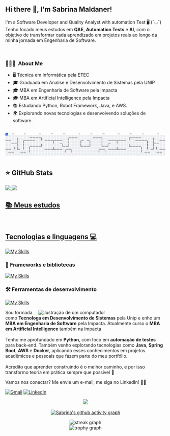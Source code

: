 <h2>Hi there 👋, I'm Sabrina Maldaner!</h2>
<p align="left">
  I'm a Software Developer and Quality Analyst with automation Test 🖥 (˘◡˘) <br>
 Tenho focado meus estudos em <strong>QAE</strong>, <strong>Automation Tests</strong> e <strong>AI</strong>, com o objetivo de transformar cada aprendizado em projetos reais ao longo da minha jornada em Engenharia de Software.
</p> <br>

### 👨🏻‍💻 &nbsp;About Me

- 🖥️ Técnica em Informática pela ETEC
- 🎓 Graduada em Analise e Desenvolvimento de Sistemas pela UNIP
- 🎓 MBA em Engenharia de Software pela Impacta
- 🎓 MBA em Artificial Intelligence pela Impacta
- 📚 Estudando Python, Robot Framework, Java, e AWS.
- 🌍 Explorando novas tecnologias e desenvolvendo soluções de software.

##
<picture>
  <source media="(prefers-color-scheme: dark)" srcset="https://raw.githubusercontent.com/maldaners/maldaners/output/pacman-contribution-graph-dark.svg">
  <source media="(prefers-color-scheme: light)" srcset="https://raw.githubusercontent.com/maldaners/maldaners/output/pacman-contribution-graph.svg">
  <img alt="pacman contribution graph" src="https://raw.githubusercontent.com/maldaners/maldaners/output/pacman-contribution-graph.svg">
</picture>

## ⭐ GitHub Stats
<a href="https://github.com/eduardavieira-dev">
  <img height="180em" src="https://github-readme-stats.vercel.app/api?username=maldaners&show_icons=true&theme=radical&include_all_commits=true&count_private=true"/>
  <img height="180em" src="https://github-readme-stats.vercel.app/api/top-langs/?username=maldaners&layout=compact&langs_count=6&theme=radical"/>

## 📚 Meus estudos

<br>

## Tecnologias e linguagens 💻

[![My Skills](https://skillicons.dev/icons?i=html,css,js,java,docker,python)](https://skillicons.dev)

### 🚀 Frameworks e bibliotecas
[![My Skills](https://skillicons.dev/icons?i=robotframework)](https://skillicons.dev)

### 🛠️ Ferramentas de desenvolvimento
[![My Skills](https://skillicons.dev/icons?i=git,github,figma,vscode,postman,insomnia,aws)](https://skillicons.dev)



<img src="https://raw.githubusercontent.com/MicaelliMedeiros/micaellimedeiros/master/image/computer-illustration.png" alt="ilustração de um computador" min-width="400px" max-width="400px" width="400px" align="right">

<p align="left"> 
  Sou formada como <strong>Tecnologa em Desenvolvimento de Sistemas</strong> pela Unip e enho um <strong>MBA em Engenharia de Software</strong> pela Impacta. Atualmente curso o <strong>MBA em Artificial Intelligence</strong> também na Impacta <br><br>
  Tenho me aprofundado em <strong>Python</strong>, com foco em <strong>automação de testes</strong> para back-end. Também venho explorando tecnologias como <strong>Java</strong>, <strong>Spring Boot</strong>, <strong>AWS</strong> e <strong>Docker</strong>, aplicando esses conhecimentos em projetos acadêmicos e pessoais que fazem parte do meu portfólio. <br><br>
  Acredito que aprender construindo é o melhor caminho, e por isso transformo teoria em prática sempre que possível 🚀
</p>



<p align="left">

</p>

<p align="left">
  Vamos nos conectar? Me envie um e-mail, me siga no LinkedIn! 💌✨
</p>

<p align="left">
  <a href="https://mail.google.com/mail/?view=cm&fs=1&to=saahms336@gmail.com" title="Gmail">
  <img src="https://img.shields.io/badge/-Gmail-FF0000?style=flat-square&labelColor=FF0000&logo=gmail&logoColor=white&link=LINK-DO-SEU-GMAIL" alt="Gmail"/></a>
  <a href="https://www.linkedin.com/in/sabrina-maldaner-5b87a1198/" title="LinkedIn">
  <img src="https://img.shields.io/badge/-Linkedin-0e76a8?style=flat-square&logo=Linkedin&logoColor=white&link=LINK-DO-SEU-LINKEDIN" alt="LinkedIn"/></a>


<div align="center">
  <img src="https://visitor-badge.laobi.icu/badge?page_id=maldaners.maldaners&left_color=darkviolet&right_color=orchid" width="80" />
</div>

<div align="center">
  
  [![Sabrina's github activity graph](https://github-readme-activity-graph.vercel.app/graph?username=maldaners&bg_color=0d1117&color=c535d0&line=d1056c&point=d1056c&area=true&area_color=d1056c&hide_border=true)](https://github.com/ashutosh00710/github-readme-activity-graph)

  <img src="https://streak-stats.demolab.com?user=maldaners&locale=pt-br&mode=weekly&theme=omni&hide_border=false&border_radius=5&date_format=M%20j%5B,%20Y%5D" height="156" alt="streak graph"  /> <br/>
  <img src="https://github-profile-trophy.vercel.app?username=maldaners&theme=omni&column=2&row=1&margin-w=5&margin-h=1&no-frame=false&no-bg=true" height="150" alt="trophy graph"  />
</div>

